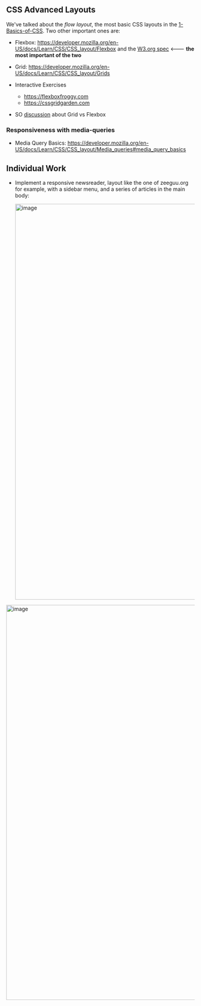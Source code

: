 
## CSS Advanced Layouts

We've talked about the *flow layout*, the most basic CSS layouts in the [1-Basics-of-CSS](1-Basics-of-CSS.md). Two other important ones are: 

- Flexbox: https://developer.mozilla.org/en-US/docs/Learn/CSS/CSS_layout/Flexbox and the [W3.org spec](https://www.w3.org/TR/css-flexbox-1/#visibility-collapse) <--- **the most important of the two**
- Grid: https://developer.mozilla.org/en-US/docs/Learn/CSS/CSS_layout/Grids

- Interactive Exercises
	- https://flexboxfroggy.com
	- https://cssgridgarden.com 

- SO [discussion](https://stackoverflow.com/questions/50094544/what-are-the-differences-between-flexbox-and-the-grid-systems) about Grid vs Flexbox


### Responsiveness with media-queries
-  Media Query Basics: https://developer.mozilla.org/en-US/docs/Learn/CSS/CSS_layout/Media_queries#media_query_basics 



## Individual Work
- Implement a responsive newsreader, layout like the one of zeeguu.org for example, with a sidebar menu, and a series of articles in the main body: 

  <img width="1915" height="1055" alt="image" src="https://github.com/user-attachments/assets/acca62bf-68be-4b12-b1f4-3580900a1c5c" />

<img width="1914" height="1053" alt="image" src="https://github.com/user-attachments/assets/1c8c6819-a4e1-4d09-b363-fe8b99f07b96" />

